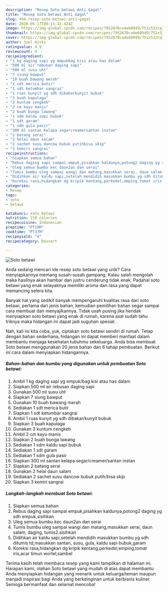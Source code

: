 ```yaml
---
description: "Resep Soto betawi Anti Gagal"
title: "Resep Soto betawi Anti Gagal"
slug: 494-resep-soto-betawi-anti-gagal
date: 2020-05-17T08:11:32.424Z
image: https://img-global.cpcdn.com/recipes/7952670ca4e60949/751x532cq70/soto-betawi-foto-resep-utama.jpg
thumbnail: https://img-global.cpcdn.com/recipes/7952670ca4e60949/751x532cq70/soto-betawi-foto-resep-utama.jpg
cover: https://img-global.cpcdn.com/recipes/7952670ca4e60949/751x532cq70/soto-betawi-foto-resep-utama.jpg
author: Joel Hicks
ratingvalue: 4.9
reviewcount: 4
recipeingredient:
- "1 kg daging sapi yg empukbag kisi atau has dalam"
- "500 ml air rebusan daging sapi"
- "500 ml susu uht"
- "7 siung bawput"
- "10 buah bawang merah"
- "1 sdt merica butir"
- "1 sdt ketumbar sangrai"
- "1 ruas kunyit yg sdh dibakarkunyit bubuk"
- "3 buah kapulaga"
- "3 kuntum cengkeh"
- "2 cm kayu manis"
- "2 buah bunga lawang"
- "1 sdm kaldu sapi bubuk"
- "1 sdt garam"
- "1 sdm gula pasir"
- "300 ml santan kelapa segarcreamersantan instan"
- "2 batang serai"
- "2 helai daun salam"
- "2 sachet susu dancow bubuk putihbisa skip"
- "3 kemiri sangrai"
recipeinstructions:
- "Siapkan semua bahan"
- "Rebus daging sapi sampai empuk,pisahkan kaldunya,potong2 daging yg sdh empuk,sisihkan"
- "Uleg semua bumbu kec daun2an dan serai"
- "Tumis bumbu uleg sampai wangi dan matang,masukkan serai, daun salam, daging, tumis2.sisihkan"
- "Didihkan air kaldu sapi,setelah mendidih masukkan bumbu yg sdh ditumis td,masukkan santan, susu, gula, kaldu sapi bubuk,garam"
- "Koreksi rasa,hidangkan dg kripik kentang,perkedel,emping,tomat iris,acar timun wortel,sambel"
categories:
- Resep
tags:
- soto
- betawi

katakunci: soto betawi 
nutrition: 219 calories
recipecuisine: Indonesian
preptime: "PT19M"
cooktime: "PT37M"
recipeyield: "4"
recipecategory: Dessert

---
```



![Soto betawi](https://img-global.cpcdn.com/recipes/7952670ca4e60949/751x532cq70/soto-betawi-foto-resep-utama.jpg)

Anda sedang mencari ide resep soto betawi yang unik? Cara menyiapkannya memang susah-susah gampang. Kalau salah mengolah maka hasilnya akan hambar dan justru cenderung tidak enak. Padahal soto betawi yang enak selayaknya memiliki aroma dan rasa yang dapat memancing selera kita.



Banyak hal yang sedikit banyak mempengaruhi kualitas rasa dari soto betawi, pertama dari jenis bahan, kemudian pemilihan bahan segar sampai cara membuat dan menyajikannya. Tidak usah pusing jika hendak menyiapkan soto betawi yang enak di rumah, karena asal sudah tahu triknya maka hidangan ini dapat jadi suguhan spesial.


Nah, kali ini kita coba, yuk, ciptakan soto betawi sendiri di rumah. Tetap dengan bahan sederhana, hidangan ini dapat memberi manfaat dalam membantu menjaga kesehatan tubuhmu sekeluarga. Anda bisa membuat Soto betawi menggunakan 20 jenis bahan dan 6 tahap pembuatan. Berikut ini cara dalam menyiapkan hidangannya.

<!--inarticleads1-->

##### Bahan-bahan dan bumbu yang digunakan untuk pembuatan Soto betawi:

1. Ambil 1 kg daging sapi yg empuk/bag kisi atau has dalam
1. Siapkan 500 ml air rebusan daging sapi
1. Gunakan 500 ml susu uht
1. Siapkan 7 siung bawput
1. Gunakan 10 buah bawang merah
1. Sediakan 1 sdt merica butir
1. Siapkan 1 sdt ketumbar sangrai
1. Ambil 1 ruas kunyit yg sdh dibakar/kunyit bubuk
1. Siapkan 3 buah kapulaga
1. Gunakan 3 kuntum cengkeh
1. Ambil 2 cm kayu manis
1. Siapkan 2 buah bunga lawang
1. Sediakan 1 sdm kaldu sapi bubuk
1. Sediakan 1 sdt garam
1. Sediakan 1 sdm gula pasir
1. Siapkan 300 ml santan kelapa segar/creamer/santan instan
1. Siapkan 2 batang serai
1. Gunakan 2 helai daun salam
1. Sediakan 2 sachet susu dancow bubuk putih/bisa skip
1. Siapkan 3 kemiri sangrai




<!--inarticleads2-->

##### Langkah-langkah membuat Soto betawi:

1. Siapkan semua bahan
1. Rebus daging sapi sampai empuk,pisahkan kaldunya,potong2 daging yg sdh empuk,sisihkan
1. Uleg semua bumbu kec daun2an dan serai
1. Tumis bumbu uleg sampai wangi dan matang,masukkan serai, daun salam, daging, tumis2.sisihkan
1. Didihkan air kaldu sapi,setelah mendidih masukkan bumbu yg sdh ditumis td,masukkan santan, susu, gula, kaldu sapi bubuk,garam
1. Koreksi rasa,hidangkan dg kripik kentang,perkedel,emping,tomat iris,acar timun wortel,sambel




Terima kasih telah membaca resep yang kami tampilkan di halaman ini. Harapan kami, olahan Soto betawi yang mudah di atas dapat membantu Anda menyiapkan hidangan yang menarik untuk keluarga/teman maupun menjadi inspirasi bagi Anda yang berkeinginan untuk berbisnis kuliner. Semoga bermanfaat dan selamat mencoba!
